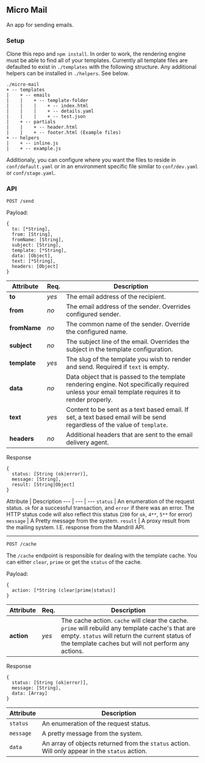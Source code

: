 ## Micro Mail

An app for sending emails.

### Setup

Clone this repo and `npm install`. In order to work, the rendering engine must be able to find all of your templates. Currently all template files are defaulted to exist in `./templates` with the following structure. Any additional helpers can be installed in `./helpers`. See below.

```
./micro-mail
+ -- templates
|    + -- emails
|    |    + -- template-folder
|    |    |    + -- index.html
|    |    |    + -- details.yaml
|    |    |    + -- test.json
|    + -- partials
|    |    + -- header.html
|    |    + -- footer.html (Example files)
+ -- helpers
|    + -- inline.js
|    + -- example.js
```

Additionaly, you can configure where you want the files to reside in `conf/default.yaml` or in an environment specific file similar to `conf/dev.yaml` or `conf/stage.yaml`.

### API

`POST /send`

Payload:

```
{
  to: [*String],
  from: [String],
  fromName: [String],
  subject: [String],
  template: [*String],
  data: [Object],
  text: [*String],
  headers: [Object]
}
```

Attribute | Req. | Description
--- | --- | ---
**to** | *yes* | The email address of the recipient.
**from** | *no* | The email address of the sender. Overrides configured sender.
**fromName** | *no* | The common name of the sender. Override the configured name.
**subject** | *no* | The subject line of the email. Overrides the subject in the template configuration.
**template** | *yes* | The slug of the template you wish to render and send. Required if `text` is empty.
**data** | *no* | Data object that is passed to the template rendering engine. Not specifically required unless your email template requires it to render properly.
**text** | *yes* | Content to be sent as a text based email. If set, a text based email will be send regardless of the value of `template`.
**headers** | *no* | Additional headers that are sent to the email delivery agent.


Response

```
{
  status: [String (ok|error)],
  message: [String],
  result: [String|Object]
}
```

Attribute | Description
--- | --- | ---
`status` | An enumeration of the request status. `ok` for a successful transaction, and `error` if there was an error. The HTTP status code will also reflect this status (`200` for `ok`, `4**`, `5**` for error)
`message` | A Pretty message from the system.
`result` | A proxy result from the mailing system. I.E. response from the Mandrill API.

-----

`POST /cache`

The `/cache` endpoint is responsible for dealing with the template cache. You can either `clear`, `prime` or get the `status` of the cache. 

Payload:

```
{
  action: [*String (clear|prime|status)]
}
```

Attribute | Req. | Description
--- | --- | ---
**action** | *yes* | The cache action. `cache` will clear the cache. `prime` will rebuild any template cache's that are empty. `status` will return the current status of the template caches but will not perform any actions.

Response

```
{
  status: [String (ok|error)],
  message: [String],
  data: [Array]
}
```

Attribute | Description
--- | ---
`status` | An enumeration of the request status.
`message` | A pretty message from the system.
`data` | An array of objects returned from the `status` action. Will only appear in the `status` action.


